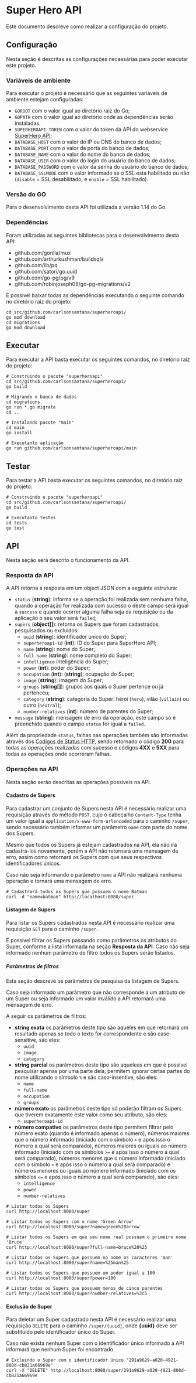 # Super Hero API

Este documento descreve como realizar a configuração do projeto.

## Configuração

Nesta seção é descritas as configurações necessárias para poder executar este projeto.

### Variáveis de ambiente

Para executar o projeto é necessário que as seguintes variáveis de ambiente estejam configuradas:

- `GOROOT` com o valor igual ao diretório raiz do Go;
- `GOPATH` com o valor igual ao diretório onde as dependências serão instaladas.
- `SUPERHEROAPI_TOKEN` com o valor do token da API do webservice [SuperHero API](https://superheroapi.com/);
- `DATABASE_HOST` com o valor do IP ou DNS do banco de dados;
- `DATABASE_PORT` com o valor da porta do banco de dados;
- `DATABASE_NAME` com o valor do nome do banco de dados;
- `DATABASE_USER` com o valor do login do usuário do banco de dados;
- `DATABASE_PASSWORD` com o valor da senha do usuário do banco de dados;
- `DATABASE_SSLMODE` com o valor informado se o SSL esta habilitado ou não (`disable` = SSL desabilitado; e `enable` = SSL habilitado).

### Versão do GO

Para o desenvolvimento desta API foi utilizada a versão 1.14 do Go.

### Dependências

Foram utilizadas as seguintes bibliotecas para o desenvolvimento desta API:
- github.com/gorilla/mux
- github.com/arthurkushman/buildsqlx
- github.com/lib/pq
- github.com/satori/go.uuid
- github.com/go-pg/pg/v9
- github.com/robinjoseph08/go-pg-migrations/v2

É possível baixar todas as dependências executando o seguinte comando no diretório raiz do projeto:

```shell
cd src/github.com/carlsonsantana/superheroapi/
go mod download
cd migrations
go mod download
```

## Executar

Para executar a API basta executar os seguintes comandos, no diretório raiz do projeto:

```shell
# Construindo o pacote "superheroapi"
cd src/github.com/carlsonsantana/superheroapi/
go build

# Migrando o banco de dados
cd migrations
go run *.go migrate
cd ..

# Instalando pacote "main"
cd main
go install

# Executanto aplicação
go run github.com/carlsonsantana/superheroapi/main
```

## Testar

Para testar a API basta executar os seguintes comandos, no diretório raiz do projeto:

```shell
# Construindo o pacote "superheroapi"
cd src/github.com/carlsonsantana/superheroapi/
go build

# Executanto testes
cd tests
go test
```

## API

Nesta seção será descrito o funcionamento da API.

### Resposta da API

A API retorna a resposta em um object JSON com a seguinte estrutura:

- `status` (**string**): informa se a operação foi realizada sem nenhuma falha, quando a operação for realizada com sucesso o deste campo será igual à `success` e quando ocorrer alguma falha seja da requisição ou da aplicação o seu valor será `failed`;
- `supers` (**object[]**): retorna os Supers que foram cadastrados, pesquisados ou excluídos:
  - `uuid` (**string**):  identificador único do Super;
  - `superheroapi-id` (**int**): ID do Super para SuperHero API;
  - `name` (**string**): nome do Super;
  - `full-name` (**string**): nome completo do Super;
  - `intelligence` inteligência do Super;
  - `power` (**int**): poder do Super;
  - `occupation` (**int**): (**string**): ocupação do Super;
  - `image` (**string**): imagem do Super;
  - `groups` (**string[]**): grupos aos quais o Super pertence ou já pertenceu;
  - `category` (**string**): categoria do Super: héroi (`hero`), vilão (`villain`) ou outro (`neutral`);
  - `number-relatives` (**int**): número de parentes do Super;
- `message` (**string**): mensagem de erro da operação, este campo só é preenchido quando o campo `status` for igual a `failed`.

Além da propriedade `status`, falhas nas operações também são informadas através dos [Códigos de Status HTTP](https://en.wikipedia.org/wiki/List_of_HTTP_status_codes), sendo retornado o código **200** para todas as operações realizadas com sucesso e códigos **4XX** e **5XX** para todas as operações onde ocorreram falhas.

### Operações na API

Nesta seção serão descritas as operações possíveis na API.

#### Cadastro de Supers

Para cadastrar um conjunto de Supers nesta API é necessário realizar uma requisição através do método `POST`, cujo o cabeçalho `Content-Type` tenha um valor igual a `application/x-www-form-urlencoded` para o caminho `/super`, sendo necessário também informar um parâmetro `name` com parte do nome dos Supers.

Mesmo que todos os Supers já estejam cadastrados na API, ela não irá cadastrá-los novamente, porém a API não retornará uma mensagem de erro, assim como retornará os Supers com que seus respectivos identificadores únicos.

Caso não seja informando o parâmetro `name` a API não realizará nenhuma operação e tornará uma mensagem de erro.

```shell
# Cadastrará todos os Supers que possuem o nome Batman
curl -d "name=batman" http://localhost:8080/super
```

#### Listagem de Supers

Para listar os Supers cadastrados nesta API é necessário realizar uma requisição `GET` para o caminho `/super`.

É possível filtrar os Supers passando como parâmetros os atributos do Super, conforme a lista informada na seção **Resposta da API**. Caso não seja informado nenhum parâmetro de filtro todos os Supers serão listados.

##### Parâmetros de filtros

Esta seção descreve os parâmetros de pesquisa da listagem de Supers.

Caso seja informado um parâmetro que não corresponde a um atributo de um Super ou seja informado um valor inválido a API retornará uma mensagem de erro.

A seguir os parâmetros de filtros:

- **string exata** os parâmetros deste tipo são aqueles em que retornará um resultado apenas se todo o texto for correspondente e são case-sensitive, são eles:
  - `uuid`
  - `image`
  - `category`
- **string parcial** os parâmetros deste tipo são aqueleas em que é possível pesquisar apenas por uma parte dela, permitem ignorar certas partes do nome utilizando o símbolo `%` e são caso-insentive, são eles:
  - `name`
  - `full-name`
  - `occupation`
  - `groups`
- **número exato** os parâmetros deste tipo só poderão filtram os Supers que tiverem exatamente este valor como seu atributo, são eles:
  - `superheroapi-id`
- **número compativo** os parâmetros deste tipo permitem filtrar pelo número exato (quando é informado apenas o número), números maiores que o número informado (iniciado com o símbolo `>` e após isso o número a qual será comparado), números maiores ou iguais ao número informado (iniciado com os símbolos `>=` e após isso o número a qual será comparado), números menores que o número informado (iniciado com o símbolo `<` e após isso o número a qual será comparado) e números menores ou iguais ao número informado (iniciado com os símbolos `<=` e após isso o número a qual será comparado), são eles:
  - `intelligence`
  - `power`
  - `number-relatives`

```shell
# Listar todos os Supers
curl http://localhost:8080/super

# Listar todos os Supers com o nome 'Green Arrow'
curl http://localhost:8080/super?name=green%20arrow

# Listar todos os Supers em que seu nome real possuam o primeiro nome 'Bruce'
curl http://localhost:8080/super?full-name=bruce%20%25

# Listar todos os Supers que possuem no nome os caracteres 'man'
curl http://localhost:8080/super?name=%25man%25

# Listar todos os Supers que possuem um poder igual a 100
curl http://localhost:8080/super?power=100

# Listar todos os Supers que possuem menos de cinco parentes
curl http://localhost:8080/super?number-relatives=%3c5
```

#### Exclusão de Super

Para deletar um Super cadastrado nesta API é necessário realizar uma requisição `DELETE` para o caminho `/super/{uuid}`, onde **{uuid}** deve ser substituído pelo identificador único do Super.

Caso não exista nenhum Super com o identificador único informado a API informará que nenhum Super foi encontrado.

```shell
# Excluindo o Super com o identificador único "291a9629-a020-4921-808d-cb821a66969e"
curl -X "DELETE" http://localhost:8080/super/291a9629-a020-4921-808d-cb821a66969e
```
